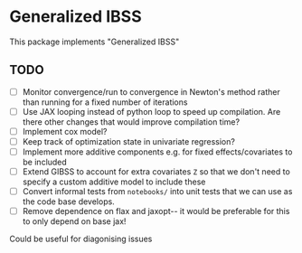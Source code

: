 # Generalized IBSS

This package implements "Generalized IBSS"


## TODO

- [ ] Monitor convergence/run to convergence in Newton's method rather than running for a fixed number of iterations
- [ ] Use JAX looping instead of python loop to speed up compilation. Are there other changes that would improve compilation time?
- [ ] Implement cox model?
- [ ] Keep track of optimization state in univariate regression?
- [ ] Implement more additive components e.g. for fixed effects/covariates to be included
- [ ] Extend GIBSS to account for extra covariates `Z` so that we don't need to specify a custom additive model to include these
- [ ] Convert informal tests from `notebooks/` into unit tests that we can use as the code base develops.
- [ ] Remove dependence on flax and jaxopt-- it would be preferable for this to only depend on base jax!    

Could be useful for diagonising issues